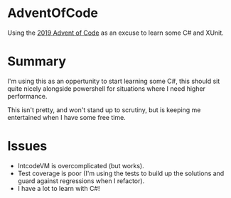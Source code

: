 # AdventOfCode
Using the [2019 Advent of Code](https://adventofcode.com/2019) as an excuse to learn some C# and XUnit. 

# Summary
I'm using this as an oppertunity to start learning some C#, this should sit quite nicely alongside powershell for situations where I need higher performance. 

This isn't pretty, and won't stand up to scrutiny, but is keeping me entertained when I have some free time.

# Issues
 * IntcodeVM is overcomplicated (but works). 
 * Test coverage is poor (I'm using the tests to build up the solutions and guard against regressions when I refactor). 
 * I have a lot to learn with C#! 
